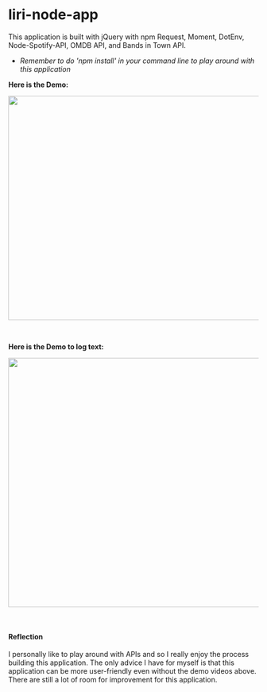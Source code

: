 # liri-node-app

This application is built with jQuery with npm Request, Moment, DotEnv, Node-Spotify-API, OMDB API, and Bands in Town API. 

* _Remember to do 'npm install' in your command line to play around with this application_

**Here is the Demo:**

<div align="center"><img src="https://github.com/ngl4/liri-node-app/blob/master/liri-node-app.gif" width="710" height="450"></div>

&nbsp;

**Here is the Demo to log text:** 

<div align="center"><img src="https://github.com/ngl4/liri-node-app/blob/master/log.gif" width="519" height="500"></div>

&nbsp;

#### Reflection
I personally like to play around with APIs and so I really enjoy the process building this application. The only advice I have for myself is that this application can be more user-friendly even without the demo videos above. There are still a lot of room for improvement for this application.


